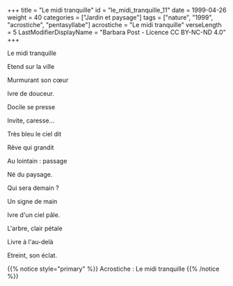 +++
title = "Le midi tranquille"
id = "le_midi_tranquille_11"
date = 1999-04-26
weight = 40
categories = ["Jardin et paysage"]
tags = ["nature", "1999", "acrostiche", "pentasyllabe"]
acrostiche = "Le midi tranquille"
verseLength = 5
LastModifierDisplayName = "Barbara Post - Licence CC BY-NC-ND 4.0"
+++

Le midi tranquille

Etend sur la ville

Murmurant son cœur

Ivre de douceur.

Docile se presse

Invite, caresse...

Très bleu le ciel dit

Rêve qui grandit

Au lointain : passage

Né du paysage.

Qui sera demain ?

Un signe de main

Ivre d'un ciel pâle.

L'arbre, clair pétale

Livre à l'au-delà

Etreint, son éclat.

{{% notice style="primary" %}}
Acrostiche : Le midi tranquille
{{% /notice %}}
